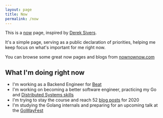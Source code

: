 ```yaml
---
layout: page
title: Now
permalink: /now
---
```


This is a [now](https://nownownow.com/about) page, inspired by [Derek Sivers](https://sivers.org/nowff).

It's a simple page, serving as a public declaration of priorities, helping me keep focus on what's important for me right now.

You can browse some great now pages and blogs from [nownownow.com](https://nownownow.com/)

## What I'm doing right now
- I'm working as a Backend Engineer for [Beat](https://thebeat.co)
- I'm working on becoming a better software engineer, practicing my Go and [Distributed Systems skills](https://www.youtube.com/watch?v=cQP8WApzIQQ&list=PLrw6a1wE39_tb2fErI4-WkMbsvGQk9_UB)
- I'm trying to stay the course and reach 52 [blog posts](https://tpaschalis.github.io) for 2020
- I'm studying the Golang internals and preparing for an upcoming talk at the [GoWayFest](https://goway.io/)
